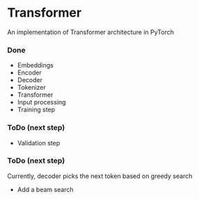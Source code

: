 # Transformer
An implementation of Transformer architecture in PyTorch

### Done
- Embeddings
- Encoder
- Decoder
- Tokenizer
- Transformer
- Input processing
- Training step
### ToDo (next step)

- Validation step

### ToDo (next step)
Currently, decoder picks the next token based on greedy search
- Add a beam search  